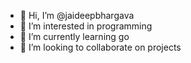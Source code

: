 - 👋 Hi, I’m @jaideepbhargava
- 👀 I’m interested in programming
- 🌱 I’m currently learning go
- 💞️ I’m looking to collaborate on projects

<!---
jaideepbhargava/jaideepbhargava is a ✨ special ✨ repository because its `README.md` (this file) appears on your GitHub profile.
You can click the Preview link to take a look at your changes.
--->

